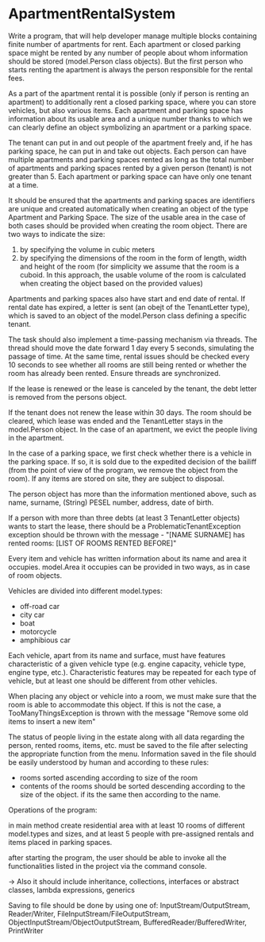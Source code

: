 # ApartmentRentalSystem
Write a program, that will help developer manage multiple blocks containing finite number of apartments for rent. Each apartment or closed parking space might be rented by any number of people about whom information should be stored (model.Person class objects). But the first person who starts renting the apartment is always the person responsible for the rental fees.

As a part of the apartment rental it is possible (only if person is renting an apartment) to additionally rent a closed parking space, where you can store vehicles, but also various items. Each apartment and parking space has information about its usable area and a unique number thanks to which we can clearly define an object symbolizing an apartment or a parking space.

The tenant can put in and out people of the apartment freely and, if he has parking space, he can put in and take out objects. Each person can have multiple apartments and parking spaces rented as long as the total number of apartments and parking spaces rented by a given person (tenant) is not greater than 5. Each apartment or parking space can have only one tenant at a time. 

It should be ensured that the apartments and parking spaces are identifiers are unique and created automatically when creating an object of the type Apartment and Parking Space. The size of the usable area in the case of both cases should be provided when creating the room object. There are two ways to indicate the size:

1. by specifying the volume in cubic meters 
2. by specifying the dimensions of the room in the form of length, width and height of the room (for simplicity we assume that the room is a cuboid. In this approach, the usable volume of the room is calculated when creating the object based on the provided values)

Apartments and parking spaces also have start and end date of rental. If rental date has expired, a letter is sent (an obejt of the TenantLetter type), which is saved to an object of the model.Person class defining a specific tenant.

The task should also implement a time-passing mechanism via threads. The thread should move the date forward 1 day every 5 seconds, simulating the passage of time. At the same time, rental issues should be checked every 10 seconds to see whether all rooms are still being rented or whether the room has already been rented. Ensure threads are synchronized.

If the lease is renewed or the lease is canceled by the tenant, the debt letter is removed from the persons object.

If the tenant does not renew the lease within 30 days. The room should be cleared, which lease was ended and the TenantLetter stays in the model.Person object. In the case of an apartment, we evict the people living in the apartment.

In the case of a parking space, we first check whether there is a vehicle in the parking space. If so, it is sold due to the expedited decision of the bailiff (from the point of view of the program, we remove the object from the room). If any items are stored on site, they are subject to disposal.

The person object has more than the information mentioned above, such as name, surname, (String) PESEL number, address, date of birth.

 If a person with more than three debts (at least 3 TenantLetter objects) wants to start the lease, there should be a ProblematicTenantException exception should be thrown with the message - "[NAME SURNAME] has rented rooms: [LIST OF ROOMS RENTED BEFORE]"

Every item and vehicle has written information about its name and area it occupies. model.Area it occupies can be provided in two ways, as in case of room objects.

Vehicles are divided into different model.types:
- off-road car
- city car
- boat
- motorcycle
- amphibious car

Each vehicle, apart from its name and surface, must have features characteristic of a given vehicle type (e.g. engine capacity, vehicle type, engine type, etc.). Characteristic features may be repeated for each type of vehicle, but at least one should be different from other vehicles.

When placing any object or vehicle into a room, we must make sure that the room is able to accommodate this object. If this is not the case, a TooManyThingsException is thrown with the message "Remove some old items to insert a new item"

The status of people living in the estate along with all data regarding the person, rented rooms, items, etc. must be saved to the file after selecting the appropriate function from the menu. Information saved in the file should be easily understood by human and according to these rules:

- rooms sorted ascending according to size of the room
- contents of the rooms should be sorted descending according to the size of the object. if its the same then according to the name.

Operations of the program:

in main method create residential area with at least 10 rooms of different model.types and sizes, and at least 5 people with pre-assigned rentals and items placed in parking spaces.

after starting the program, the user should be able to invoke all the functionalities listed in the project via the command console.

-> Also it should include inheritance, collections, interfaces or abstract classes, lambda expressions, generics

Saving to file should be done by using one of: InputStream/OutputStream, Reader/Writer, FileInputStream/FileOutputStream, ObjectInputStream/ObjectOutputStream, BufferedReader/BufferedWriter, PrintWriter


